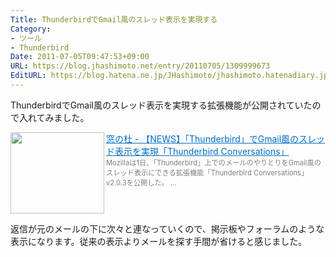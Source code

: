 ```yaml
---
Title: ThunderbirdでGmail風のスレッド表示を実現する
Category:
- ツール
- Thunderbird
Date: 2011-07-05T09:47:53+09:00
URL: https://blog.jhashimoto.net/entry/20110705/1309999673
EditURL: https://blog.hatena.ne.jp/JHashimoto/jhashimoto.hatenadiary.jp/atom/entry/12921228815717257541
---
```



ThunderbirdでGmail風のスレッド表示を実現する拡張機能が公開されていたので入れてみました。

<a href="http://www.forest.impress.co.jp/docs/news/20110706_458683.html" target="_blank"><img class="alignleft" align="left" border="0" src="http://capture.heartrails.com/150x130/shadow?http://www.forest.impress.co.jp/docs/news/20110706_458683.html" alt="" width="150" height="130" /></a><a style="color:#0070C5;" href="http://www.forest.impress.co.jp/docs/news/20110706_458683.html" target="_blank">窓の杜 - 【NEWS】「Thunderbird」でGmail風のスレッド表示を実現「Thunderbird Conversations」</a><a href="http://b.hatena.ne.jp/entry/http://www.forest.impress.co.jp/docs/news/20110706_458683.html" target="_blank"><img border="0" src="http://b.hatena.ne.jp/entry/image/http://www.forest.impress.co.jp/docs/news/20110706_458683.html" alt="" /></a><br><span style="color: #808080;font-size: 80%;">Mozillaは1日、「Thunderbird」上でのメールのやりとりをGmail風のスレッド表示にできる拡張機能「Thunderbird Conversations」v2.0.3を公開した。 ...</span><br style="clear:both;" />

返信が元のメールの下に次々と連なっていくので、掲示板やフォーラムのような表示になります。従来の表示よりメールを探す手間が省けると感じました。
